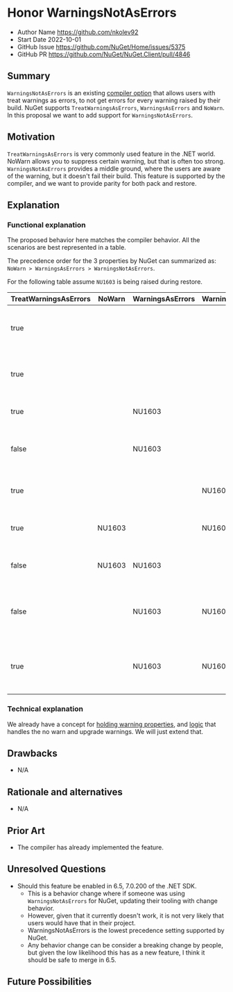 # Honor WarningsNotAsErrors

- Author Name <https://github.com/nkolev92>
- Start Date 2022-10-01
- GitHub Issue <https://github.com/NuGet/Home/issues/5375>
- GitHub PR <https://github.com/NuGet/NuGet.Client/pull/4846>

## Summary

<!-- One-paragraph description of the proposal. -->
`WarningsNotAsErrors` is an existing [compiler option](https://learn.microsoft.com/en-us/dotnet/csharp/language-reference/compiler-options/errors-warnings) that allows users with treat warnings as errors, to not get errors for every warning raised by their build.
NuGet supports `TreatWarningsAsErrors`, `WarningsAsErrors` and `NoWarn`. In this proposal we want to add support for `WarningsNotAsErrors`.

## Motivation

<!-- Why are we doing this? What pain points does this solve? What is the expected outcome? -->

`TreatWarningsAsErrors` is very commonly used feature in the .NET world. NoWarn allows you to suppress certain warning, but that is often too strong. `WarningsNotAsErrors` provides a middle ground, where the users are aware of the warning, but it doesn't fail their build.
This feature is supported by the compiler, and we want to provide parity for both pack and restore.

## Explanation

### Functional explanation

<!-- Explain the proposal as if it were already implemented and you're teaching it to another person. -->
<!-- Introduce new concepts, functional designs with real life examples, and low-fidelity mockups or  pseudocode to show how this proposal would look. -->
The proposed behavior here matches the compiler behavior. All the scenarios are best represented in a table.

The precedence order for the 3 properties by NuGet can summarized as:
`NoWarn > WarningsAsErrors > WarningsNotAsErrors`.

For the following table assume `NU1603` is being raised during restore.

| TreatWarningsAsErrors | NoWarn | WarningsAsErrors | WarningsNotAsErrors | Behavior | Explanation |
|-----------------------|--------|------------------|---------------------|----------|-------------|
| true | | | | All warnings are treated as errors | |
| true | | | | All warnings are treated as errors | |
| true | | NU1603 |  | Succeeds with no warning. | NU1603 is raised, but because of no warn it won't be shown. |
| false | | NU1603 | | NU1603 is upgraded to an error. | Only a certain list of warnings are being treated as errors |
| true | | | NU1603 | Succeeds with a warning. | Only NU1603 is a warning. If any other warning is raised, it'll be upgraded to an error |
| true | NU1603 | | NU1603 | Succeeds. No warning. | NoWarn takes precedence over both WarningAsErrors and WarningNotAsErrors. |
| false | NU1603 | NU1603 |  | Succeeds. No warning. | NoWarn takes precedence over both WarningAsErrors and WarningNotAsErrors. |
| false | | NU1603 | NU1603 | NU1603 is upgraded to an error | WarningsAsErrors takes precedence over WarningsNotAsErrors. This is likely not an intentional user scenario. |
| true | | NU1603 | NU1603 | NU1603 is upgraded to an error | WarningsNotAsErrors takes precedence over TreatWarningsAsErrors, but WarningsAsErrors takes precedence over WarningsNotAsErrors |

### Technical explanation

We already have a concept for [holding warning properties](https://github.com/NuGet/NuGet.Client/blob/dev/src/NuGet.Core/NuGet.ProjectModel/WarningProperties.cs), and [logic](https://github.com/NuGet/NuGet.Client/blob/f4e0ae1ca207f9f4a388b73c2f7edf18b2078f2a/src/NuGet.Core/NuGet.Commands/RestoreCommand/Logging/WarningPropertiesCollection.cs#L75) that handles the no warn and upgrade warnings.
We will just extend that.

## Drawbacks

<!-- Why should we not do this? -->
- N/A

## Rationale and alternatives

<!-- Why is this the best design compared to other designs? -->
<!-- What other designs have been considered and why weren't they chosen? -->
<!-- What is the impact of not doing this? -->
- N/A

## Prior Art

<!-- What prior art, both good and bad are related to this proposal? -->
<!-- Do other features exist in other ecosystems and what experience have their community had? -->
<!-- What lessons from other communities can we learn from? -->
<!-- Are there any resources that are relevant to this proposal? -->

- The compiler has already implemented the feature.

## Unresolved Questions

<!-- What parts of the proposal do you expect to resolve before this gets accepted? -->
<!-- What parts of the proposal need to be resolved before the proposal is stabilized? -->
<!-- What related issues would you consider out of scope for this proposal but can be addressed in the future? -->

- Should this feature be enabled in 6.5, 7.0.200 of the .NET SDK.
  - This is a behavior change where if someone was using `WarningsNotAsErrors` for NuGet, updating their tooling with change behavior. 
  - However, given that it currently doesn't work, it is not very likely that users would have that in their project.
  - WarningsNotAsErrors is the lowest precedence setting supported by NuGet.
  - Any behavior change can be consider a breaking change by people, but given the low likelihood this has as a new feature, I think it should be safe to merge in 6.5.

## Future Possibilities

<!-- What future possibilities can you think of that this proposal would help with? -->
